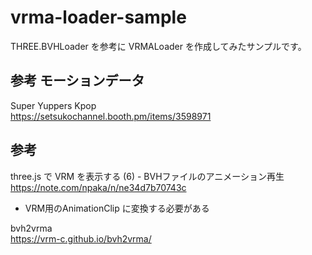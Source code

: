 # vrma-loader-sample

THREE.BVHLoader を参考に VRMALoader を作成してみたサンプルです。

## 参考 モーションデータ

Super Yuppers Kpop  
https://setsukochannel.booth.pm/items/3598971  

## 参考

three.js で VRM を表示する (6) - BVHファイルのアニメーション再生  
https://note.com/npaka/n/ne34d7b70743c  
- VRM用のAnimationClip に変換する必要がある  

bvh2vrma  
https://vrm-c.github.io/bvh2vrma/  
